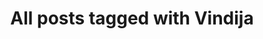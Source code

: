 ---
layout: tag
title: "All posts tagged with Vindija"
permalink: /weblog/tags/vindija/
taxonomy: Vindija
---